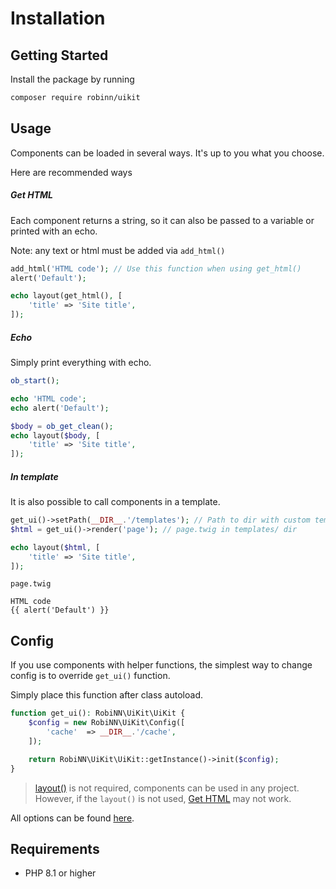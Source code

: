 # Installation

## Getting Started

Install the package by running

```bash
composer require robinn/uikit
```

## Usage

Components can be loaded in several ways. It's up to you what you choose.

Here are recommended ways

##### Get HTML

Each component returns a string, so it can also be passed to a variable or printed with an echo.

Note: any text or html must be added via `add_html()`

```php
add_html('HTML code'); // Use this function when using get_html()
alert('Default');

echo layout(get_html(), [
    'title' => 'Site title',
]);
```

##### Echo

Simply print everything with echo.

```php
ob_start();

echo 'HTML code';
echo alert('Default');

$body = ob_get_clean();
echo layout($body, [
    'title' => 'Site title',
]);
```

##### In template

It is also possible to call components in a template.

```php
get_ui()->setPath(__DIR__.'/templates'); // Path to dir with custom templates
$html = get_ui()->render('page'); // page.twig in templates/ dir

echo layout($html, [
    'title' => 'Site title',
]);
```

`page.twig`

```twig
HTML code
{{ alert('Default') }}
```

## Config

If you use components with helper functions, the simplest way to change config is to override `get_ui()` function.

Simply place this function after class autoload.

```php
function get_ui(): RobiNN\UiKit\UiKit {
    $config = new RobiNN\UiKit\Config([
        'cache'  => __DIR__.'/cache',
    ]);

    return RobiNN\UiKit\UiKit::getInstance()->init($config);
}
```

> [layout()](layout/layout.md) is not required, components can be used in any project.
> However, if the `layout()` is not used, [Get HTML](#get-html) may not work.

All options can be found [here](core/config.md).

## Requirements

- PHP 8.1 or higher
